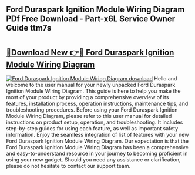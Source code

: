 ## Ford Duraspark Ignition Module Wiring Diagram PDf Free Download - Part-x6L Service Owner Guide ttm7s

# <h2><a href="http://dfui7k.blite.top/?on=Ford+Duraspark+Ignition+Module+Wiring+Diagram">🔗Download New 👉🔴 Ford Duraspark Ignition Module Wiring Diagram</a></h2>

[![Ford Duraspark Ignition Module Wiring Diagram download](https://i.imgur.com/lujVjoI.png)](http://dfui7k.blite.top/?on=Ford+Duraspark+Ignition+Module+Wiring+Diagram)
Hello and welcome to the user manual for your newly unpacked Ford Duraspark Ignition Module Wiring Diagram. This guide is here to help you make the most of your product by providing a comprehensive overview of its features, installation process, operation instructions, maintenance tips, and troubleshooting procedures. Before using your Ford Duraspark Ignition Module Wiring Diagram, please refer to this user manual for detailed instructions on product setup, operation, and troubleshooting. It includes step-by-step guides for using each feature, as well as important safety information. Enjoy the seamless integration of list of features with your new Ford Duraspark Ignition Module Wiring Diagram. Our expectation is that the Ford Duraspark Ignition Module Wiring Diagram has been a comprehensive and easy-to-understand resource in your journey to becoming proficient in using your new gadget. Should you need any assistance or clarification, please do not hesitate to contact our support team.
